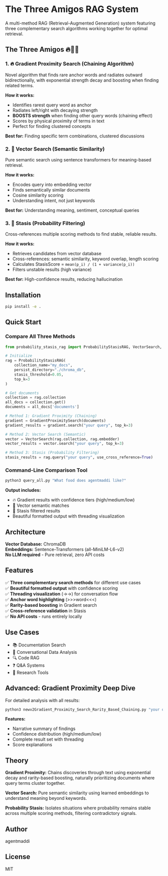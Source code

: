 # The Three Amigos RAG System

A multi-method RAG (Retrieval-Augmented Generation) system featuring three complementary search algorithms working together for optimal retrieval.

## The Three Amigos 🔥🎯🔬

### 1. 🔥 Gradient Proximity Search (Chaining Algorithm)
Novel algorithm that finds rare anchor words and radiates outward bidirectionally, with exponential strength decay and boosting when finding related terms.

**How it works:**
- Identifies rarest query word as anchor
- Radiates left/right with decaying strength
- **BOOSTS strength** when finding other query words (chaining effect)
- Scores by physical proximity of terms in text
- Perfect for finding clustered concepts

**Best for:** Finding specific term combinations, clustered discussions

### 2. 🎯 Vector Search (Semantic Similarity)
Pure semantic search using sentence transformers for meaning-based retrieval.

**How it works:**
- Encodes query into embedding vector
- Finds semantically similar documents
- Cosine similarity scoring
- Understanding intent, not just keywords

**Best for:** Understanding meaning, sentiment, conceptual queries

### 3. 🔬 Stasis (Probability Filtering)
Cross-references multiple scoring methods to find stable, reliable results.

**How it works:**
- Retrieves candidates from vector database
- Cross-references: semantic similarity, keyword overlap, length scoring
- Calculates StasisScore = `mean(p_i) / (1 + variance(p_i))`
- Filters unstable results (high variance)

**Best for:** High-confidence results, reducing hallucination

## Installation
```bash
pip install -e .
```

## Quick Start

### Compare All Three Methods
```python
from probability_stasis_rag import ProbabilityStasisRAG, VectorSearch, GradientProximitySearch

# Initialize
rag = ProbabilityStasisRAG(
    collection_name="my_docs",
    persist_directory="./chroma_db",
    stasis_threshold=0.05,
    top_k=3
)

# Get documents
collection = rag.collection
all_docs = collection.get()
documents = all_docs['documents']

# Method 1: Gradient Proximity (Chaining)
gradient = GradientProximitySearch(documents)
gradient_results = gradient.search("your query", top_k=3)

# Method 2: Vector Search (Semantic)
vector = VectorSearch(rag.collection, rag.embedder)
vector_results = vector.search("your query", top_k=3)

# Method 3: Stasis (Probability Filtering)
stasis_results = rag.query("your query", use_cross_reference=True)
```

### Command-Line Comparison Tool
```bash
python3 query_all.py "What food does agentmaddi like?"
```

**Output includes:**
- 🔥 Gradient results with confidence tiers (high/medium/low)
- 🎯 Vector semantic matches
- 🔬 Stasis filtered results
- Beautiful formatted output with threading visualization

## Architecture

**Vector Database:** ChromaDB  
**Embeddings:** Sentence-Transformers (all-MiniLM-L6-v2)  
**No LLM required** - Pure retrieval, zero API costs

## Features

✅ **Three complementary search methods** for different use cases  
✅ **Beautiful formatted output** with confidence scoring  
✅ **Threading visualization** (→→) for conversation flow  
✅ **Anchor word highlighting** (>>>word<<<)  
✅ **Rarity-based boosting** in Gradient search  
✅ **Cross-reference validation** in Stasis  
✅ **No API costs** - runs entirely locally

## Use Cases

- 📚 Documentation Search
- 💬 Conversational Data Analysis
- 🔍 Code RAG
- ❓ Q&A Systems
- 🔬 Research Tools

## Advanced: Gradient Proximity Deep Dive

For detailed analysis with all results:
```bash
python3 newv2Gradient_Proximity_Search_Rarity_Based_Chaining.py "your query"
```

**Features:**
- Narrative summary of findings
- Confidence distribution (high/medium/low)
- Complete result set with threading
- Score explanations

## Theory

**Gradient Proximity:** Chains discoveries through text using exponential decay and rarity-based boosting, naturally prioritizing documents where query terms cluster together.

**Vector Search:** Pure semantic similarity using learned embeddings to understand meaning beyond keywords.

**Probability Stasis:** Isolates situations where probability remains stable across multiple scoring methods, filtering contradictory signals.

## Author

agentmaddi

## License

MIT
